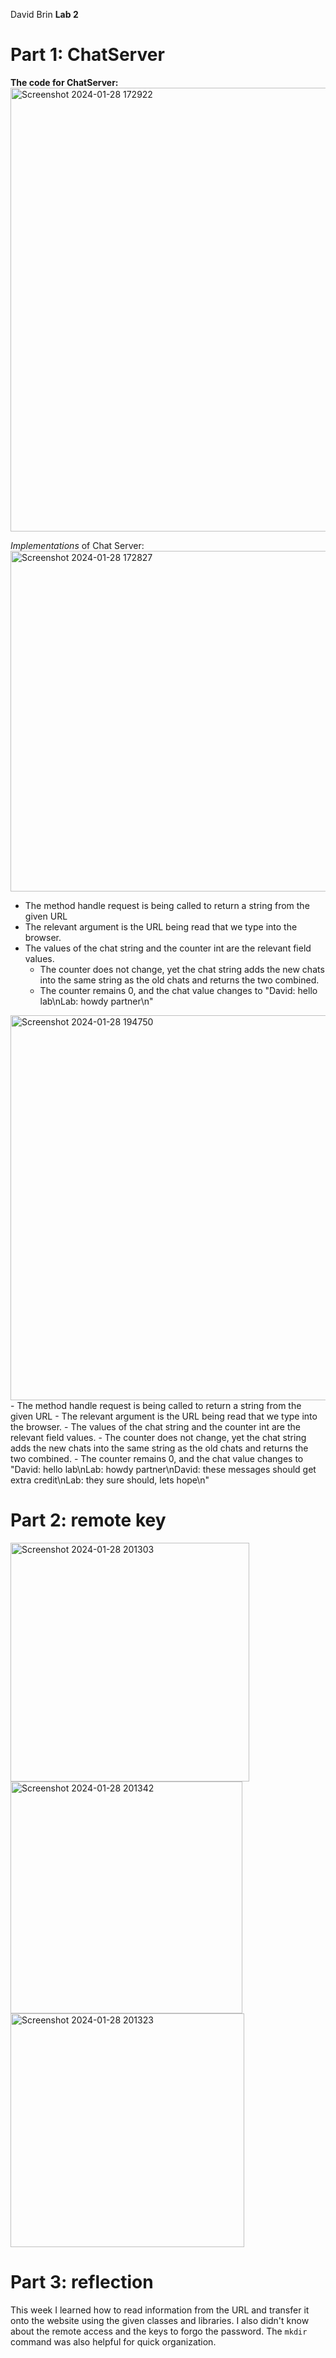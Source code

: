 David Brin **Lab 2**

# Part 1: ChatServer
**The code for ChatServer:**
<img width="710" alt="Screenshot 2024-01-28 172922" src="https://github.com/DavidBrin/cse15l-lab-reports/assets/79377443/3d4cfd9b-3e99-4956-a020-a5b847a89bfa">

*Implementations* of Chat Server:
<img width="545" alt="Screenshot 2024-01-28 172827" src="https://github.com/DavidBrin/cse15l-lab-reports/assets/79377443/e266c721-167b-4673-8f4c-f79d774f4a69">
  - The method handle request is being called to return a string from the given URL
  - The relevant argument is the URL being read that we type into the browser.
  - The values of the chat string and the counter int are the relevant field values.
     - The counter does not change, yet the chat string adds the new chats into the same string as the old chats         and returns the two combined.
     - The counter remains 0, and the chat value changes to "David: hello lab\nLab: howdy partner\n"

<img width="616" alt="Screenshot 2024-01-28 194750" src="https://github.com/DavidBrin/cse15l-lab-reports/assets/79377443/e55eb226-7662-48db-8f1a-6cdb23cc1b4e">
  - The method handle request is being called to return a string from the given URL
  - The relevant argument is the URL being read that we type into the browser.
  - The values of the chat string and the counter int are the relevant field values.
     - The counter does not change, yet the chat string adds the new chats into the same string as the old chats         and returns the two combined. 
     - The counter remains 0, and the chat value changes to 
       "David: hello lab\nLab: howdy partner\nDavid: these messages should get extra credit\nLab: they sure             should, lets hope\n"

# Part 2: remote key

<img width="382" alt="Screenshot 2024-01-28 201303" src="https://github.com/DavidBrin/cse15l-lab-reports/assets/79377443/1dc242b5-718f-448a-ba0d-fd6d94d40713">
<img width="371" alt="Screenshot 2024-01-28 201342" src="https://github.com/DavidBrin/cse15l-lab-reports/assets/79377443/68bb8113-2cde-4383-9dc5-55de7aec2a74">
<img width="374" alt="Screenshot 2024-01-28 201323" src="https://github.com/DavidBrin/cse15l-lab-reports/assets/79377443/93c85175-6423-4f1d-bfcf-f352bba0cf13">


# Part 3: reflection

This week I learned how to read information from the URL and transfer it onto the website using the given classes and libraries. I also didn't know about the remote access and the keys to forgo the password. The `mkdir` command was also helpful for quick organization. 
